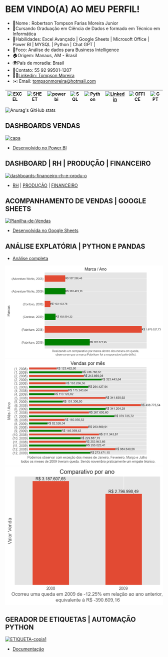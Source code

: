 
# BEM VINDO(A) AO MEU PERFIL!

- 📌Nome : Robertson Tompson Farias Moreira Junior
- 📙Cursando Graduação em Ciência de Dados e formado em Técnico em Informática
- 💼Habilidades: Excel Avançado | Google Sheets | Microsoft Office | Power BI | MYSQL | Python | Chat GPT |
- 🎯Foco: Análise de dados para Business Intelligence
- 🏠Origem: Manaus, AM - Brasil
- 🌍País de moradia: Brasil
- 📱Contato: 55 92 99501-1207 
- 🧑‍💼[Linkedin: Tompson Moreira](https://www.linkedin.com/in/tompson-moreira/)
- ✉️ Email: tompsonmoreira@hotmail.com

|![EXCEL](https://img.shields.io/badge/Microsoft_Excel-217346?style=for-the-badge&logo=microsoft-excel&logoColor=white)| ![SHEET](https://img.shields.io/badge/Google%20Sheets-34A853?style=for-the-badge&logo=google-sheets&logoColor=white)|![powerbi](https://img.shields.io/badge/PowerBI-F2C811?style=for-the-badge&logo=Power%20BI&logoColor=white)|![SQL](https://img.shields.io/badge/MySQL-005C84?style=for-the-badge&logo=mysql&logoColor=white)|![Python](https://img.shields.io/badge/Python-FFD43B?style=for-the-badge&logo=python&logoColor=blue)|[![Linkedin](https://img.shields.io/badge/LinkedIn-0077B5?style=for-the-badge&logo=linkedin&logoColor=white)](https://www.linkedin.com/in/tompson-moreira/)|![OFFICE](https://img.shields.io/badge/Microsoft_Office-D83B01?style=for-the-badge&logo=microsoft-office&logoColor=white)|![GPT](https://img.shields.io/badge/ChatGPT-74aa9c?style=for-the-badge&logo=openai&logoColor=white)|
|--|--|--|--|--|--|--|--|

![Anurag's GitHub stats](https://github-readme-stats.vercel.app/api?username=Tompson97&show_icons=true&theme=radical)


## DASHBOARDS VENDAS
[<img src="https://i.ibb.co/80Cqx09/capa.png" alt="capa" border="0">](https://youtu.be/elva6kVRo6Y)
- [Desenvolvido no Power BI](https://youtu.be/elva6kVRo6Y)

## DASHBOARD | RH | PRODUÇÃO | FINANCEIRO
[<img src="https://i.ibb.co/tHYDfqT/dashboards-financeiro-rh-e-produ-o.png" alt="dashboards-financeiro-rh-e-produ-o" border="0">](https://github.com/Tompson97/Dashboards-PowerBI/tree/main)
- [RH](https://x.gd/pCzwZ) | [PRODUÇÃO](https://x.gd/PqfzJ) | [FINANCEIRO](https://x.gd/aPLCn)

## ACOMPANHAMENTO DE VENDAS | GOOGLE SHEETS
[<img src="https://i.ibb.co/6gRxHq1/Planilha-de-Vendas.png" alt="Planilha-de-Vendas" border="0">](https://github.com/Tompson97/Planilha-de-Vendas-Google-Sheets)
- [Desenvolvida no Google Sheets](https://github.com/Tompson97/Planilha-de-Vendas-Google-Sheets)

## ANÁLISE EXPLATÓRIA | PYTHON E PANDAS
- [Análise completa](https://github.com/Tompson97/analise-exploratoria)

[<img src="https://raw.githubusercontent.com/Tompson97/analise-exploratoria/main/anexos/figura3.png" border="0">](https://github.com/Tompson97/analise-exploratoria)
[<img src="https://raw.githubusercontent.com/Tompson97/analise-exploratoria/main/anexos/figura2.png" border="0">](https://github.com/Tompson97/analise-exploratoria)
[<img src="https://raw.githubusercontent.com/Tompson97/analise-exploratoria/main/anexos/figura1.png" border="0">](https://github.com/Tompson97/analise-exploratoria)

## GERADOR DE ETIQUETAS | AUTOMAÇÃO PYTHON
[<img src="https://i.ibb.co/4802msQ/ETIQUETA-copia1.png" alt="ETIQUETA-copia1" border="0">](https://youtu.be/JSFjC_j4-BY?si=B2o6hFUQtKmTxmzL)
- [Documentação](https://drive.google.com/file/d/1w_RyoOglWWE7Vm-Np9ff4DPaz-RtG1pM/view?usp=sharing)

